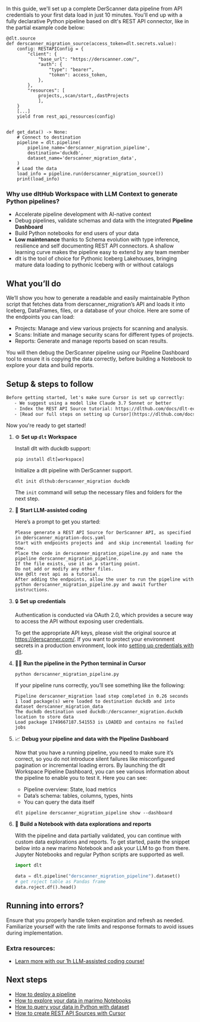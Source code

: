 In this guide, we'll set up a complete DerScanner data pipeline from API credentials to your first data load in just 10 minutes. You'll end up with a fully declarative Python pipeline based on dlt's REST API connector, like in the partial example code below:

```python-outcome
@dlt.source
def derscanner_migration_source(access_token=dlt.secrets.value):
    config: RESTAPIConfig = {
        "client": {
            "base_url": "https://derscanner.com/",
            "auth": {
                "type": "bearer",
                "token": access_token,
            },
        },
        "resources": [
            projects,,scan/start,,dastProjects
            ],
    }
    [...]
    yield from rest_api_resources(config)


def get_data() -> None:
    # Connect to destination
    pipeline = dlt.pipeline(
        pipeline_name='derscanner_migration_pipeline',
        destination='duckdb',
        dataset_name='derscanner_migration_data', 
    )
    # Load the data
    load_info = pipeline.run(derscanner_migration_source())
    print(load_info) 
```

### Why use dltHub Workspace with LLM Context to generate Python pipelines?

- Accelerate pipeline development with AI-native context
- Debug pipelines, validate schemas and data with the integrated **Pipeline Dashboard**
- Build Python notebooks for end users of your data
- **Low maintenance** thanks to Schema evolution with type inference, resilience and self documenting REST API connectors. A shallow learning curve makes the pipeline easy to extend by any team member
- dlt is the tool of choice for Pythonic Iceberg Lakehouses, bringing mature data loading to pythonic Iceberg with or without catalogs

## What you’ll do

We’ll show you how to generate a readable and easily maintainable Python script that fetches data from derscanner_migration’s API and loads it into Iceberg, DataFrames, files, or a database of your choice. Here are some of the endpoints you can load:

- Projects: Manage and view various projects for scanning and analysis.
- Scans: Initiate and manage security scans for different types of projects.
- Reports: Generate and manage reports based on scan results.

You will then debug the DerScanner pipeline using our Pipeline Dashboard tool to ensure it is copying the data correctly, before building a Notebook to explore your data and build reports.

## Setup & steps to follow

```default
Before getting started, let's make sure Cursor is set up correctly:
   - We suggest using a model like Claude 3.7 Sonnet or better
   - Index the REST API Source tutorial: https://dlthub.com/docs/dlt-ecosystem/verified-sources/rest_api/ and add it to context as **@dlt rest api**
   - [Read our full steps on setting up Cursor](https://dlthub.com/docs/dlt-ecosystem/llm-tooling/cursor-restapi#23-configuring-cursor-with-documentation)
```

Now you're ready to get started!

1. ⚙️ **Set up `dlt` Workspace**
    
    Install dlt with duckdb support:
    ```shell
    pip install dlt[workspace]
    ```

    Initialize a dlt pipeline with DerScanner support.
    ```shell
    dlt init dlthub:derscanner_migration duckdb
    ```

    The `init` command will setup the necessary files and folders for the next step.
    
2. 🤠 **Start LLM-assisted coding**
    
    Here’s a prompt to get you started:
    
    ```prompt
    Please generate a REST API Source for DerScanner API, as specified in @derscanner_migration-docs.yaml 
    Start with endpoints projects and  and skip incremental loading for now. 
    Place the code in derscanner_migration_pipeline.py and name the pipeline derscanner_migration_pipeline. 
    If the file exists, use it as a starting point. 
    Do not add or modify any other files. 
    Use @dlt rest api as a tutorial. 
    After adding the endpoints, allow the user to run the pipeline with python derscanner_migration_pipeline.py and await further instructions.
    ```

    
3. 🔒 **Set up credentials** 
    
    Authentication is conducted via OAuth 2.0, which provides a secure way to access the API without exposing user credentials.
    
    To get the appropriate API keys, please visit the original source at https://derscanner.com/.
    If you want to protect your environment secrets in a production environment, look into [setting up credentials with dlt](https://dlthub.com/docs/walkthroughs/add_credentials).
    
4. 🏃‍♀️ **Run the pipeline in the Python terminal in Cursor**
    
    ```shell
    python derscanner_migration_pipeline.py
    ```
    
    If your pipeline runs correctly, you’ll see something like the following:
    
    ```shell
    Pipeline derscanner_migration load step completed in 0.26 seconds
    1 load package(s) were loaded to destination duckdb and into dataset derscanner_migration_data
    The duckdb destination used duckdb:/derscanner_migration.duckdb location to store data
    Load package 1749667187.541553 is LOADED and contains no failed jobs
    ```
    
5. 📈 **Debug your pipeline and data with the Pipeline Dashboard**

    Now that you have a running pipeline, you need to make sure it’s correct, so you do not introduce silent failures like misconfigured pagination or incremental loading errors. By launching the dlt Workspace Pipeline Dashboard, you can see various information about the pipeline to enable you to test it. Here you can see:
    - Pipeline overview: State, load metrics
    - Data’s schema: tables, columns, types, hints
    - You can query the data itself
    
    ```shell
    dlt pipeline derscanner_migration_pipeline show --dashboard
    ```
    
6. 🐍 **Build a Notebook with data explorations and reports**

    With the pipeline and data partially validated, you can continue with custom data explorations and reports. To get started, paste the snippet below into a new marimo Notebook and ask your LLM to go from there. Jupyter Notebooks and regular Python scripts are supported as well.

    
    ```python
    import dlt

   data = dlt.pipeline("derscanner_migration_pipeline").dataset()
   # get roject table as Pandas frame
   data.roject.df().head()
    ```

## Running into errors?

Ensure that you properly handle token expiration and refresh as needed. Familiarize yourself with the rate limits and response formats to avoid issues during implementation.

### Extra resources:

- [Learn more with our 1h LLM-assisted coding course!](https://www.youtube.com/watch?v=GGid70rnJuM)

## Next steps

- [How to deploy a pipeline](https://dlthub.com/docs/walkthroughs/deploy-a-pipeline)
- [How to explore your data in marimo Notebooks](https://dlthub.com/docs/general-usage/dataset-access/marimo)
- [How to query your data in Python with dataset](https://dlthub.com/docs/general-usage/dataset-access/dataset)
- [How to create REST API Sources with Cursor](https://dlthub.com/docs/dlt-ecosystem/llm-tooling/cursor-restapi)